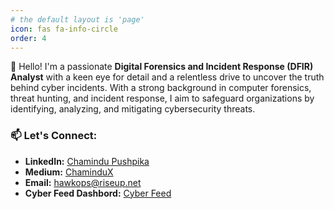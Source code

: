 ```yaml
---
# the default layout is 'page'
icon: fas fa-info-circle
order: 4
---
```


👋 Hello! I'm a passionate **Digital Forensics and Incident Response (DFIR) Analyst** with a keen eye for detail and a relentless drive to uncover the truth behind cyber incidents. With a strong background in computer forensics, threat hunting, and incident response, I aim to safeguard organizations by identifying, analyzing, and mitigating cybersecurity threats.


### 📫 Let's Connect:
- **LinkedIn:** [Chamindu Pushpika](https://www.linkedin.com/in/chamindu-pushpika/)
- **Medium:** [ChaminduX](https://medium.com/@chamindux)
- **Email:** [hawkops@riseup.net](mailto:hawkops@riseup.net)
- **Cyber Feed Dashbord:** [Cyber Feed](https://cham1ndux.github.io/cyber-feed/)
